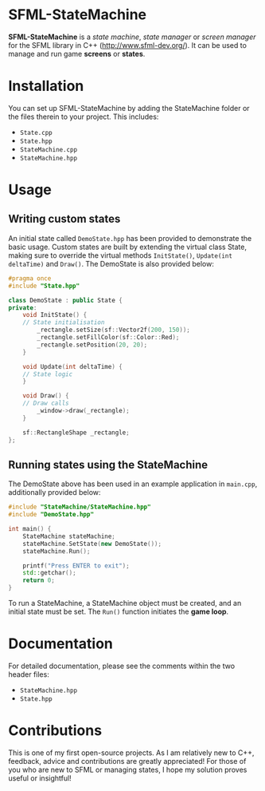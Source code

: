 # SFML-StateMachine
**SFML-StateMachine** is a *state machine*, *state manager* or *screen manager* for the SFML library in C++ (http://www.sfml-dev.org/). It can be used to manage and run game **screens** or **states**.

# Installation
You can set up SFML-StateMachine by adding the StateMachine folder or the files therein to your project. This includes:
- ```State.cpp```
- ```State.hpp```
- ```StateMachine.cpp```
- ```StateMachine.hpp```

# Usage
## Writing custom states
An initial state called ```DemoState.hpp``` has been provided to demonstrate the basic usage. Custom states are built by extending the virtual class State, making sure to override the virtual methods ```InitState()```, ```Update(int deltaTime)``` and ```Draw()```. The DemoState is also provided below:
```cpp
#pragma once
#include "State.hpp"

class DemoState : public State {
private:
	void InitState() {
    // State initialisation
		_rectangle.setSize(sf::Vector2f(200, 150));
		_rectangle.setFillColor(sf::Color::Red);
		_rectangle.setPosition(20, 20);
	}

	void Update(int deltaTime) {
    // State logic
	}

	void Draw() {
    // Draw calls
		_window->draw(_rectangle);
	}

	sf::RectangleShape _rectangle;
};
```

## Running states using the StateMachine
The DemoState above has been used in an example application in ```main.cpp```, additionally provided below:

```cpp
#include "StateMachine/StateMachine.hpp"
#include "DemoState.hpp"

int main() {
	StateMachine stateMachine;
	stateMachine.SetState(new DemoState());
	stateMachine.Run();

	printf("Press ENTER to exit");
	std::getchar();
	return 0;
}
```

To run a StateMachine, a StateMachine object must be created, and an initial state must be set. The ```Run()``` function initiates the **game loop**.

# Documentation
For detailed documentation, please see the comments within the two header files:
- ```StateMachine.hpp```
- ```State.hpp```

# Contributions
This is one of my first open-source projects. As I am relatively new to C++, feedback, advice and contributions are greatly appreciated! For those of you who are new to SFML or managing states, I hope my solution proves useful or insightful!
